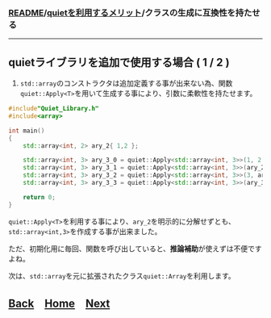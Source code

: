 ### [README](../../README.md)/[quietを利用するメリット](merit_0_0.md)/クラスの生成に互換性を持たせる

***

## quietライブラリを追加で使用する場合 ( 1 / 2 )

1. `std::array`のコンストラクタは追加定義する事が出来ない為、関数`quiet::Apply<T>`を用いて生成する事により、引数に柔軟性を持たせます。

``` C++
#include"Quiet_Library.h"
#include<array>

int main()
{
    std::array<int, 2> ary_2{ 1,2 };

    std::array<int, 3> ary_3_0 = quiet::Apply<std::array<int, 3>>(1, 2, 3);
    std::array<int, 3> ary_3_1 = quiet::Apply<std::array<int, 3>>(ary_2, 3);
    std::array<int, 3> ary_3_2 = quiet::Apply<std::array<int, 3>>(3, ary_2);
    std::array<int, 3> ary_3_3 = quiet::Apply<std::array<int, 3>>(ary_3_0);

    return 0;
}
``` 
`quiet::Apply<T>`を利用する事により、`ary_2`を明示的に分解せずとも、`std::array<int,3>`を作成する事が出来ました。

ただ、初期化用に毎回、関数を呼び出していると、**推論補助**が使えずは不便ですよね。

次は、`std::array`を元に拡張されたクラス`quiet::Array`を利用します。

## [Back](merit_1_1.md)　[Home](merit_0_0.md)　[Next](merit_1_3.md)　
